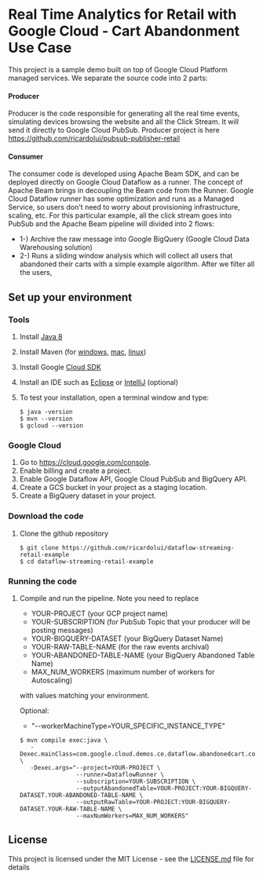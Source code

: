 # Real Time Analytics for Retail with Google Cloud - Cart Abandonment Use Case
 
This project is a sample demo built on top of Google Cloud Platform managed services.
We separate the source code into 2 parts:

#### Producer
Producer is the code responsible for generating all the real time events, simulating devices browsing the website and all the Click Stream.
It will send it directly to Google Cloud PubSub. 
Producer project is here
https://github.com/ricardolui/pubsub-publisher-retail


#### Consumer
The consumer code is developed using Apache Beam SDK, and can be deployed directly on Google Cloud Dataflow as a runner. 
The concept of Apache Beam brings in decoupling the Beam code from the Runner. 
Google Cloud Dataflow runner has some optimization and runs as a Managed Service, so users don't need to worry about provisioning infrastructure, scaling, etc.
For this particular example, all the click stream goes into PubSub and the Apache Beam pipeline will divided into 2 flows:
* 1-) Archive the raw message into Google BigQuery (Google Cloud Data Warehousing solution)
* 2-) Runs a sliding window analysis which will collect all users that abandoned their carts with a simple example algorithm. After we filter all the users, 



## Set up your environment

### Tools

1.  Install [Java 8](https://java.com/fr/download/)
1.  Install Maven (for
    [windows](https://maven.apache.org/guides/getting-started/windows-prerequisites.html),
    [mac](http://tostring.me/151/installing-maven-on-os-x/),
    [linux](http://maven.apache.org/install.html))
1.  Install Google [Cloud SDK](https://cloud.google.com/sdk/)
1.  Install an IDE such as [Eclipse](https://eclipse.org/downloads/) or
    [IntelliJ](https://www.jetbrains.com/idea/download/) (optional)
1.  To test your installation, open a terminal window and type:

    ```shell
    $ java -version
    $ mvn --version
    $ gcloud --version
    ```

### Google Cloud

1.  Go to https://cloud.google.com/console.
1.  Enable billing and create a project.
1.  Enable Google Dataflow API, Google Cloud PubSub and BigQuery API.
1.  Create a GCS bucket in your project as a staging location.
1.  Create a BigQuery dataset in your project.

### Download the code

1.  Clone the github repository

    ```shell
    $ git clone https://github.com/ricardolui/dataflow-streaming-retail-example
    $ cd dataflow-streaming-retail-example
    ```



### Running the code

1.  Compile and run the pipeline. Note you need to replace 
    * YOUR-PROJECT (your GCP project name)
    * YOUR-SUBSCRIPTION (for PubSub Topic that your producer will be posting messages)
    * YOUR-BIGQUERY-DATASET (your BigQuery Dataset Name)
    * YOUR-RAW-TABLE-NAME (for the raw events archival)
    * YOUR-ABANDONED-TABLE-NAME (your BigQuery Abandoned Table Name)
    * MAX_NUM_WORKERS (maximum number of workers for Autoscaling) 
    
    with values matching your environment.
    
    Optional:
    * "--workerMachineType=YOUR_SPECIFIC_INSTANCE_TYPE"
    

    ```shell
    $ mvn compile exec:java \
       -Dexec.mainClass=com.google.cloud.demos.ce.dataflow.abandonedcart.consumer.PubSubBigQuerySlidingWindowAbandonedCart \
       -Dexec.args="--project=YOUR-PROJECT \
                    --runner=DataflowRunner \
                    --subscription=YOUR-SUBSCRIPTION \
                    --outputAbandonedTable=YOUR-PROJECT:YOUR-BIGQUERY-DATASET.YOUR-ABANDONED-TABLE-NAME \
                    --outputRawTable=YOUR-PROJECT:YOUR-BIGQUERY-DATASET.YOUR-RAW-TABLE-NAME \
                    --maxNumWorkers=MAX_NUM_WORKERS"
    ```
    

## License

This project is licensed under the MIT License - see the [LICENSE.md](LICENSE.md) file for details

